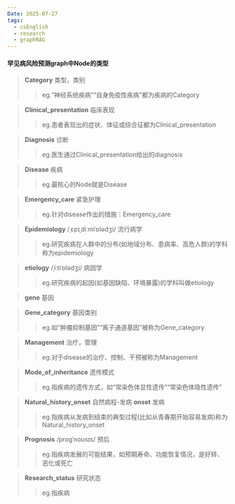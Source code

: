 ```yaml
---
Date: 2025-07-27
tags:
  - csEnglish
  - research
  - graphRAG
---
```

#### 罕见病风险预测graph中Node的类型

>**Category**
>类型，类别
>>eg.“神经系统疾病”“自身免疫性疾病”都为疾病的Category

>**Clinical_presentation**
>临床表现
>>eg.患者表现出的症状、体征或综合征都为Clinical_presentation

>**Diagnosis**
>诊断
>>eg.医生通过Clinical_presentation给出的diagnosis

>**Disease**
>疾病
>>eg.最核心的Node就是Disease

>**Emergency_care**
>紧急护理
>>eg.针对disease作出的措施：Emergency_care

>**Epidemiology**   /ˌɛpɪˌdiːmiˈɒlədʒi/
>流行病学
>>eg.研究疾病在人群中的分布(如地域分布、患病率、高危人群)的学科称为epidemiology

>**etiology**   /ˌiːtiˈɒlədʒi/
>病因学
>>eg.研究疾病的起因(如基因缺陷、环境暴露)的学科叫做etiology

>**gene**
>基因

>**Gene_category**
>基因类别
>>eg.如“肿瘤抑制基因”“离子通道基因”被称为Gene_category

>**Management**
>治疗，管理
>>eg.对于disease的治疗、控制、干预被称为Management

>**Mode_of_inheritance**
>遗传模式
>>eg.指疾病的遗传方式，如“常染色体显性遗传”“常染色体隐性遗传”

>**Natural_history_onset**
>自然病程-发病
>**onset**
>发病
>>eg.指疾病从发病到结束的典型过程(比如从青春期开始容易发病)称为Natural_history_onset

>**Prognosis**   /prɒɡˈnoʊsɪs/
>预后
>>eg.指疾病发展的可能结果，如预期寿命、功能恢复情况，是好转、恶化或死亡

>**Research_status**
>研究状态
>>eg.指疾病